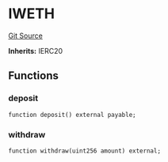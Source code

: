 # IWETH
[Git Source](https://github.com/Increment-Finance/peripheral-contracts/blob/b10b7c737f1995b97150c4bde2bb1f9387e53eef/src/interfaces/balancer/IVault.sol)

**Inherits:**
IERC20


## Functions
### deposit


```solidity
function deposit() external payable;
```

### withdraw


```solidity
function withdraw(uint256 amount) external;
```

